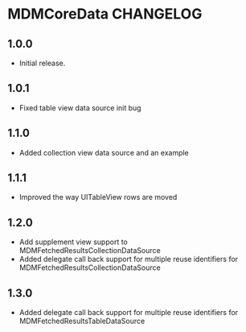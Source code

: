 # MDMCoreData CHANGELOG

## 1.0.0

* Initial release.

## 1.0.1
* Fixed table view data source init bug

## 1.1.0
* Added collection view data source and an example

## 1.1.1
* Improved the way UITableView rows are moved

## 1.2.0
* Add supplement view support to MDMFetchedResultsCollectionDataSource
* Added delegate call back support for multiple reuse identifiers for MDMFetchedResultsCollectionDataSource

## 1.3.0
* Added delegate call back support for multiple reuse identifiers for MDMFetchedResultsTableDataSource
